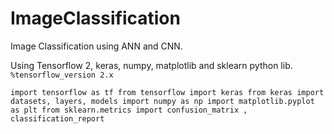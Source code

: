 # ImageClassification
Image Classification using ANN and CNN.

Using Tensorflow 2, keras, numpy, matplotlib and sklearn python lib.
`%tensorflow_version 2.x`

`import tensorflow as tf
from tensorflow import keras
from keras import datasets, layers, models
import numpy as np
import matplotlib.pyplot as plt
from sklearn.metrics import confusion_matrix , classification_report`
